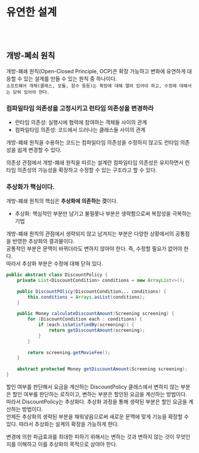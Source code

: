 # 유연한 설계

<br><br>

## 개방-폐쇠 원칙
개방-폐쇄 원칙(Open-Closed Principle, OCP)은 확장 가능하고 변화에 유연하게 대응할 수 있는 설계를 만들 수 있는 원칙 중 하나이다.  
`소프트웨어 개체(클래스, 모듈, 함수 등등)는 확장에 대해 열려 있어야 하고, 수정에 대해서는 닫혀 있어야 한다.`
### 컴파일타임 의존성을 고정시키고 런타임 의존성을 변경하라
- 런타임 의존성: 실행시에 협력에 참여하는 객체들 사이의 관계
- 컴파일타임 의존성: 코드에서 드러나는 클래스들 사이의 관계

개방-폐쇄 원칙을 수용하는 코드는 컴파일타임 의존성을 수정하지 않고도 런타임 의존성을 쉽게 변경할 수 있다.  

의존성 관점에서 개방-폐쇄 원칙을 따르는 설계란 컴파일타임 의존성은 유지하면서 런타임 의존성의 가능성을 확장하고 수정할 수 있는 구조라고 할 수 있다.

### 추상화가 핵심이다.
개방-폐쇄 원칙의 핵심은 **추상화에 의존하는 것**이다.  
- 추상화: 핵심적인 부분만 남기고 불필욯나 부분은 생략함으로써 복잡성을 극복하는 기법

개방-폐쇄 원칙의 관점에서 생략되지 않고 남겨지는 부분은 다양한 상황에서의 공통점을 반영한 추상화의 결과물이다.  
공통적인 부분은 문맥이 바뀌더라도 변하지 않아야 한다. 즉, 수정할 필요가 없어야 한다.  
따라서 추상화 부분은 수정에 대해 닫혀 있다.

```java
public abstract class DiscountPolicy {
    private List<DiscountCondition> conditions = new ArrayList<>();
    
    public DiscountPOlicy(DiscountCondition... conditions) {
        this.conditions = Arrays.asList(conditions);
    }
    
    public Money calculateDiscountAmount(Screening screening) {
        for (DiscountCondition each : conditions) {
            if (each.isSatisfiedBy(screening)) {
                return getDiscountAmount(screening);
            }
        }
        
        return screening.getMovieFee();
    }
    
    abstract protected Money getDiscountAmount(Screening screening);
}
```

할인 여부를 판단해서 요금을 계산하는 DiscountPolicy 클래스에서 변하지 않는 부분은 할인 여부를 판단하는 로직이고, 변하는 부분은 할인된 요금을 계산하는 방법이다.  
따라서 DiscountPolicy는 추상화다. 
추상화 과정을 통해 생략된 부분은 할인 요금을 계산하는 방법이다.  
언제든 추상화의 생략된 부분을 채워넣음으로써 새로운 문맥에 맞게 기능을 확장할 수 있다. 따라서 추상화는 설계의 확장을 가능하게 한다.

변경에 의한 파급효과를 최대한 피하기 위해서는 변하는 것과 변하지 않는 것이 무엇인지를 이해하고 이를 추상화의 목적으로 삼야아 한다.
